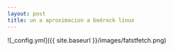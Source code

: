 ```yaml
---
layout: post
title: un a aproximacion a bedrock linux
---
```




![_config.yml]({{ site.baseurl }}/images/fatstfetch.png)





